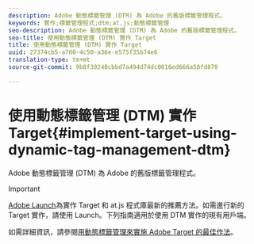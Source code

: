 ```yaml
---
description: Adobe 動態標籤管理 (DTM) 為 Adobe 的舊版標籤管理程式。
keywords: 實作;標籤管理程式;dtm;at.js;動態標籤管理
seo-description: Adobe 動態標籤管理 (DTM) 為 Adobe 的舊版標籤管理程式。
seo-title: 使用動態標籤管理 (DTM) 實作 Target
title: 使用動態標籤管理 (DTM) 實作 Target
uuid: 27374cb5-a700-4c50-a36e-e575f35b74e6
translation-type: tm+mt
source-git-commit: 9b8f39240cbbd7a494d74dc0016ed666a58fd870

---
```



# 使用動態標籤管理 (DTM) 實作 Target{#implement-target-using-dynamic-tag-management-dtm}

Adobe 動態標籤管理 (DTM) 為 Adobe 的舊版標籤管理程式。

>[!IMPORTANT]
>
>[Adobe Launch](../../../c-implementing-target/c-implementing-target-for-client-side-web/how-to-deployatjs/cmp-implementing-target-using-adobe-launch.md#topic_5234DDAEB0834333BD6BA1B05892FC25)為實作 Target 和 at.js 程式庫最新的推薦方法。如需進行新的 Target 實作，請使用 Launch。下列指南適用於使用 DTM 實作的現有用戶端。

如需詳細資訊，請參閱[用動態標籤管理來實施 Adobe Target 的最佳作法](https://marketing.adobe.com/resources/help/en_US/dtm/target/)。
